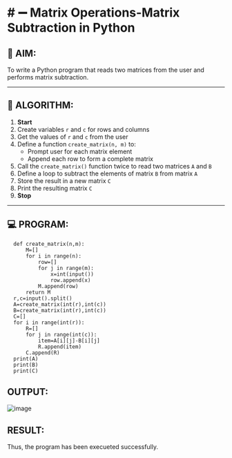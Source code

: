 # # ➖ Matrix Operations-Matrix Subtraction in Python

## 🎯 AIM:
To write a Python program that reads two matrices from the user and performs matrix subtraction.

---

## 🧠 ALGORITHM:

1. **Start**
2. Create variables `r` and `c` for rows and columns
3. Get the values of `r` and `c` from the user
4. Define a function `create_matrix(n, m)` to:
   - Prompt user for each matrix element
   - Append each row to form a complete matrix
5. Call the `create_matrix()` function twice to read two matrices `A` and `B`
6. Define a loop to subtract the elements of matrix `B` from matrix `A`
7. Store the result in a new matrix `C`
8. Print the resulting matrix `C`
9. **Stop**

---

## 💻 PROGRAM:
      def create_matrix(n,m):
          M=[]
          for i in range(n):
              row=[]
              for j in range(m):
                  x=int(input())
                  row.append(x)
              M.append(row)
          return M 
      r,c=input().split()
      A=create_matrix(int(r),int(c))
      B=create_matrix(int(r),int(c))
      C=[]
      for i in range(int(r)):
          R=[]
          for j in range(int(c)):
              item=A[i][j]-B[i][j]
              R.append(item)
          C.append(R)
      print(A)
      print(B)
      print(C)


## OUTPUT:
![image](https://github.com/user-attachments/assets/cd657c12-3b9b-4510-af5b-d794d8110a4a)


## RESULT:
Thus, the program has been execueted successfully.

